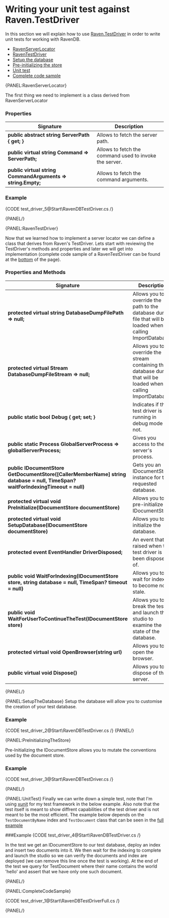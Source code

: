 ﻿# Writing your unit test against Raven.TestDriver
In this section we will explain how to use [Raven.TestDriver](https://www.nuget.org/packages/RavenDB.TestDriver/) in order to write unit tests for working with RavenDB.

- [RavenServerLocator](../start/test-driver#ravenserverlocator)
- [RavenTestDriver](../start/test-driver#raventestdriver)
- [Setup the database](../start/test-driver#setupthedatabase)
- [Pre-initializing the store](../start/test-driver#preinitializingthestore)
- [Unit test](../start/test-driver#unittest)
- [Complete code sample](../start/test-driver#completecodesample)

{PANEL:RavenServerLocator}

The first thing we need to implement is a class derived from RavenServerLocator

### Properties
| Signature | Description |
| ----------| ----- |
| **public abstract string ServerPath { get; }** | Allows to fetch the server path. |
| **public virtual string Command => ServerPath;** | Allows to fetch the command used to invoke the server. |
| **public virtual string CommandArguments => string.Empty;** | Allows to fetch the command arguments.|

### Example
{CODE test_driver_5@Start\RavenDBTestDriver.cs /}

{PANEL/}

{PANEL:RavenTestDriver}

Now that we learned how to implement a server locator we can define a class that derives from Raven's TestDriver.
Lets start with reviewing the TestDriver's methods and properties and later we will get into implementation (complete code sample of a RavenTestDriver can be found at the [bottom](../start/test-driver#completecodesample) of the page).

### Properties and Methods
| Signature | Description |
| ----------| ----- |
| **protected virtual string DatabaseDumpFilePath => null;** | Allows you to override the path to the database dump file that will be loaded when calling ImportDatabase. |
| **protected virtual Stream DatabaseDumpFileStream => null;** |  Allows you to override the stream containing the database dump that will be loaded when calling ImportDatabase.  |
| **public static bool Debug { get; set; }** | Indicates if the test driver is running in debug mode or not. |
| **public static Process GlobalServerProcess => globalServerProcess;** |Gives you access to the server's process. |
| **public IDocumentStore GetDocumentStore([CallerMemberName] string database = null, TimeSpan? waitForIndexingTimeout = null)** | Gets you an IDocumentStore instance for the requested database. |
| **protected virtual void PreInitialize(IDocumentStore documentStore)** |Allows you to pre-initialize the IDocumentStore. |
| **protected virtual void SetupDatabase(IDocumentStore documentStore)** | Allows you to initialize the database. |
| **protected event EventHandler DriverDisposed;** |An event that is raised when the test driver is been disposed of. |
| **public void WaitForIndexing(IDocumentStore store, string database = null, TimeSpan? timeout = null)** | Allows you to wait for indexes to become non-stale. |
| **public void WaitForUserToContinueTheTest(IDocumentStore store)** | Allows you to break the test and launch the studio to examine the state of the database. |
| **protected virtual void OpenBrowser(string url)** | Allows you to open the browser. |
| **public virtual void Dispose()** | Allows you to dispose of the server. |

{PANEL/}

{PANEL:SetupTheDatabase}
Setup the database will allow you to customise the creation of your test database.
### Example
{CODE test_driver_2@Start\RavenDBTestDriver.cs /}
{PANEL/}

{PANEL:PreInitializingTheStore}

Pre-Initializing the IDocumentStore allows you to mutate the conventions used by the document store.
### Example
{CODE test_driver_3@Start\RavenDBTestDriver.cs /}

{PANEL/}

{PANEL:UnitTest}
Finally we can write down a simple test, note that I'm using [xunit](https://www.nuget.org/packages/xunit/) for my test framework in the below example.
Also note that the test itself is meant to show diffrent capabilities of the test driver and is not meant to be the most efficient.
The example below depends on the `TestDocumentByName` index and `TestDocument` class that can be seen in the [full example](../start/test-driver#completecodesample)

###Example
{CODE test_driver_4@Start\RavenDBTestDriver.cs /}

In the test we get an IDocumentStore to our test database, deploy an index and insert two documents into it. 
We then wait for the indexing to complete and launch the studio so we can verify the documents and index are deployed (we can remove this line once the test is working).
At the end of the test we query for TestDocument where their name contains the world 'hello' and assert that we have only one such document.

{PANEL/}

{PANEL:CompleteCodeSample}

{CODE test_driver_1@Start\RavenDBTestDriverFull.cs /}

{PANEL/}
